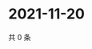 # 2021-11-20

共 0 条

<!-- BEGIN WEIBO -->
<!-- 最后更新时间 Sat Nov 20 2021 18:15:31 GMT+0800 (China Standard Time) -->

<!-- END WEIBO -->
